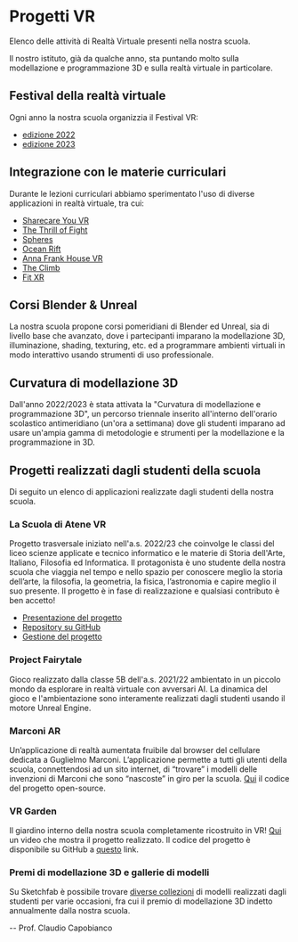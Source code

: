 # Progetti VR

Elenco delle attività di Realtà Virtuale presenti nella nostra scuola.

Il nostro istituto, già da qualche anno, sta puntando molto sulla modellazione e programmazione 3D e sulla realtà virtuale in particolare.

## Festival della realtà virtuale

Ogni anno la nostra scuola organizzia il Festival VR:
- [edizione 2022](https://marconicivitavecchia.github.io/2022-vrfestival-website/)
- [edizione 2023](https://marconicivitavecchia.github.io/2023-vrfestival-website/)

## Integrazione con le materie curriculari
Durante le lezioni curriculari abbiamo sperimentato l'uso di diverse applicazioni in realtà virtuale, tra cui:
- [Sharecare You VR](https://www.oculus.com/experiences/quest/5090936304309796/)
- [The Thrill of Fight](https://www.oculus.com/experiences/quest/3008315795852749/)
- [Spheres](https://www.oculus.com/experiences/quest/3789736921099233/)
- [Ocean Rift](https://www.oculus.com/experiences/quest/2134272053250863/)
- [Anna Frank House VR](https://annefrankhousevr.com/)
- [The Climb](https://www.oculus.com/experiences/quest/2617233878395214/)
- [Fit XR](https://www.oculus.com/experiences/quest/2327205800645550/)

## Corsi Blender & Unreal
La nostra scuola propone corsi pomeridiani di Blender ed Unreal, sia di livello base che avanzato, dove i partecipanti imparano la modellazione 3D, illuminazione, shading, texturing, etc. ed a programmare ambienti virtuali in modo interattivo usando strumenti di uso professionale.

## Curvatura di modellazione 3D
Dall'anno 2022/2023 è stata attivata la "Curvatura di modellazione e programmazione 3D", un percorso triennale inserito all'interno dell'orario scolastico antimeridiano (un'ora a settimana) dove gli studenti imparano ad usare un'ampia gamma di metodologie e strumenti per la modellazione e la programmazione in 3D.

## Progetti realizzati dagli studenti della scuola
Di seguito un elenco di applicazioni realizzate dagli studenti della nostra scuola.

### La Scuola di Atene VR
Progetto trasversale iniziato nell'a.s. 2022/23 che coinvolge le classi del liceo scienze applicate e tecnico informatico e le materie di Storia dell'Arte, Italiano, Filosofia ed Informatica. Il protagonista è uno studente della nostra scuola che viaggia nel tempo e nello spazio per conoscere meglio la storia dell’arte, la filosofia, la geometria, la fisica, l’astronomia e capire meglio il suo presente. Il progetto è in fase di realizzazione e qualsiasi contributo è ben accetto!
- [Presentazione del progetto](https://www.canva.com/design/DAFWuCrnHa0/gwXjm8llStUbSCK6XcVHsg/view)
- [Repository su GitHub](https://github.com/marconicivitavecchia/the-school-of-athens-vr)
- [Gestione del progetto](https://github.com/orgs/marconicivitavecchia/projects/1)

### Project Fairytale

Gioco realizzato dalla classe 5B dell'a.s. 2021/22 ambientato in un piccolo mondo da esplorare in realtà virtuale con avversari AI. La dinamica del gioco e l'ambientazione sono interamente realizzati dagli studenti usando il motore Unreal Engine.

### Marconi AR

Un’applicazione di realtà aumentata fruibile dal browser del cellulare dedicata a Guglielmo Marconi. L’applicazione permette a tutti gli utenti della scuola, connettendosi ad un sito internet, di “trovare” i modelli delle invenzioni di Marconi che sono “nascoste” in giro per la scuola. [Qui](https://github.com/CuriousCI/marconi-ar) il codice del progetto open-source.

### VR Garden

Il giardino interno della nostra scuola completamente ricostruito in VR! [Qui](https://drive.google.com/file/d/1CsIfhmmubFGT0FT8MzE9i3NcL0ogaM3_/view) un video che mostra il progetto realizzato. Il codice del progetto è disponibile su GitHub a [questo](https://github.com/DavideSky/VR-Garden) link.

### Premi di modellazione 3D e gallerie di modelli

Su Sketchfab è possibile trovare [diverse collezioni](https://sketchfab.com/marconicivitavecchia/collections) di modelli realizzati dagli studenti per varie occasioni, fra cui il premio di modellazione 3D indetto annualmente dalla nostra scuola.

-- 
Prof. Claudio Capobianco
